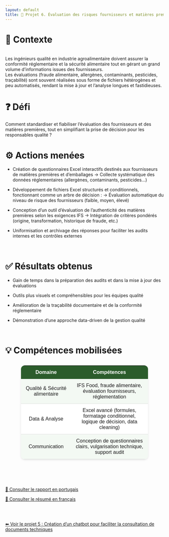 ```yaml
---
layout: default
title: 🧾 Projet 6. Évaluation des risques fournisseurs et matières premières
---
```


 
# 🎯 Contexte
<br>
Les ingénieurs qualité en industrie agroalimentaire doivent assurer la conformité réglementaire et la sécurité alimentaire tout en gérant un grand volume d’informations issues des fournisseurs.<br>
Les évaluations (fraude alimentaire, allergènes, contaminants, pesticides, traçabilité) sont souvent réalisées sous forme de fichiers hétérogènes et peu automatisés, rendant la mise à jour et l’analyse longues et fastidieuses.
<br>

# ❓ Défi

Comment standardiser et fiabiliser l’évaluation des fournisseurs et des matières premières, tout en simplifiant la prise de décision pour les responsables qualité ?
<br>

# ⚙️ Actions menées

- Création de questionnaires Excel interactifs destinés aux fournisseurs de matières premières et d’emballages
→ Collecte systématique des données réglementaires (allergènes, contaminants, pesticides…)<br>

- Développement de fichiers Excel structurés et conditionnels, fonctionnant comme un arbre de décision :
→ Évaluation automatique du niveau de risque des fournisseurs (faible, moyen, élevé)<br>

- Conception d’un outil d’évaluation de l’authenticité des matières premières selon les exigences IFS
→ Intégration de critères pondérés (origine, transformation, historique de fraude, etc.)<br>

- Uniformisation et archivage des réponses pour faciliter les audits internes et les contrôles externes
<br>

# ✅ Résultats obtenus

- Gain de temps dans la préparation des audits et dans la mise à jour des évaluations

- Outils plus visuels et compréhensibles pour les équipes qualité

- Amélioration de la traçabilité documentaire et de la conformité réglementaire

- Démonstration d’une approche data-driven de la gestion qualité
<br>

# 💡 Compétences mobilisées
<style>
/* --- tableau stylisé --- */
.table-competences {
  width: 80%;
  margin: 30px auto;
  border-collapse: collapse;
  text-align: center;
  font-family: "Poppins", sans-serif;
  font-size: 16px;
  border-radius: 12px;
  overflow: hidden;
  box-shadow: 0 2px 6px rgba(0,0,0,0.1);
}
.table-competences th {
  background-color: #2b5c2b;
  color: white;
  padding: 12px;
  font-weight: 600;
}
.table-competences td {
  padding: 12px;
  border-bottom: 1px solid #ddd;
}
.table-competences tr:nth-child(even) {
  background-color: #f3f9f3;
}
.table-competences tr:nth-child(odd) {
  background-color: #ffffff;
}
</style>

<table class="table-competences">
  <tr>
    <th>Domaine</th>
    <th>Compétences</th>
  </tr>
  <tr>
    <td>Qualité & Sécurité alimentaire</td>
    <td>IFS Food, fraude alimentaire, évaluation fournisseurs, réglementation</td>
  </tr>
  <tr>
    <td>Data & Analyse</td>
    <td>Excel avancé (formules, formatage conditionnel, logique de décision, data cleaning)</td>
  </tr>
  <tr>
    <td>Communication</td>
    <td>Conception de questionnaires clairs, vulgarisation technique, support audit</td>
  </tr>
</table>

<br><br>
<div class="textecentre">
  <h3></h3>

  <p>
  </p>

  <a href="{{ site.baseurl }}/assets/pdf/rapport_de_stage_M1.pdf" 
   target="_blank" 
   class="btn-pdf">
   📄 Consulter le rapport en portugais
   </a>

  <a href="{{ site.baseurl }}/assets/pdf/resume_M1.pdf" 
   target="_blank" 
   class="btn-pdf">
   📄 Consulter le résumé en français
   </a>
</div>

<br><br>

<div class="projet-navigation single-left">
  <a href="{{ site.baseurl }}/projet5" class="prev-projet">⬅ Voir le projet 5 : Création d’un chatbot pour faciliter la consultation de documents techniques</a>
</div>